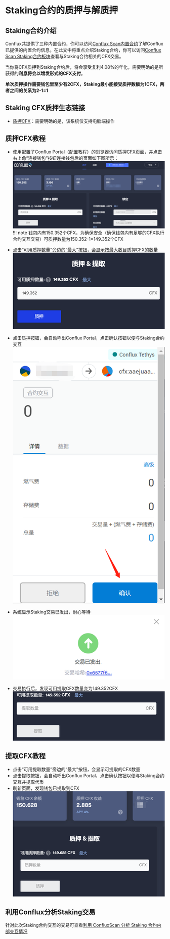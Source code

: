 # Staking合约的质押与解质押

## Staking合约介绍
Conflux共提供了三种内置合约，你可以访问[Conflux Scan内置合约](https://confluxscan.io/contracts)了解Conflux已提供的内置合约信息。在此文中将重点介绍Staking合约，你可以访问[Conflux Scan Staking合约板块](https://confluxscan.io/address/cfx:aaejuaaaaaaaaaaaaaaaaaaaaaaaaaaaajrwuc9jnb)查看与Staking合约相关的CFX交易。

当你将CFX质押到Staking合约后，将会享受复利4.08%的年化，需要明确的是所获得的**利息将会以增发形式的CFX支付**。

**单次质押操作需要钱包里至少有2CFX，Staking最小能接受质押数额为1CFX，两者之间的关系为2-1=1**

## Staking CFX质押生态链接
- [质押CFX](https://governance.confluxnetwork.org/zh/)：需要明确的是，该系统仅支持电脑端操作

## 质押CFX教程
- 使用配置了Conflux Portal（[配置教程](https://conflux-wiki.github.io/conflux-wiki/development/portal/)）的浏览器访问[质押CFX](https://governance.confluxnetwork.org/zh/)页面，并点击右上角“连接钱包”按钮连接钱包后的页面如下图所示：
![governancehomepage](./figure/微信图片_20210817180937.png)
!!! note
	钱包内有150.352个CFX，为确保安全（确保钱包内有足够的CFX执行合约交互交易）可质押数量为150.352-1=149.352个CFX

- 点击“可用质押数量”旁边的“最大”按钮，会显示按最大数目质押CFX的数量
![maxium](./figure/微信截图_20210817181506.png)

- 点击质押按钮，会自动呼出Conflux Portal，点击确认按钮以便与Staking合约交互
![staking](./figure/微信图片_20210817181726.png)

- 系统显示Staking交易已发出，耐心等待
![staking pending](./figure/微信截图_20210817181622.png)

- 交易执行后，发现可用提取CFX数量变为149.352CFX
![useful](./figure/微信截图_20210817181836.png)


## 提取CFX教程
- 点击“可用提取数量”旁边的“最大”按钮，会显示可提取的CFX数量
- 点击提取按钮，会自动呼出Conflux Portal，点击确认按钮以便与Staking合约交互并提取代币
- 刷新页面，发现钱包已提取到CFX
![withdraw](./figure/微信截图_20210817182841.png)

## 利用Conflux分析Staking交易
针对此次Staking合约交互的交易可查看[利用 ConfluxScan 分析 Staking 合约内部交互情况](https://conflux-wiki.github.io/conflux-wiki/development/internal-transaction/#confluxscanstaking)